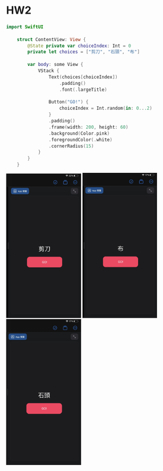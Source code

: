 <h1>HW2</h1>
    
```swift
import SwiftUI

    struct ContentView: View {
        @State private var choiceIndex: Int = 0
        private let choices = ["剪刀", "石頭", "布"]
        
        var body: some View {
            VStack {
                Text(choices[choiceIndex])
                    .padding()
                    .font(.largeTitle)
                
                Button("GO!") {
                    choiceIndex = Int.random(in: 0...2)
                }
                .padding()
                .frame(width: 200, height: 60)
                .background(Color.pink)
                .foregroundColor(.white)
                .cornerRadius(15)
            }
        }
    }
```
<img width="40%"  src="https://github.com/clara9999/Playground/blob/main/IMG_0396.jpeg">
<img width="40%"  src="https://github.com/clara9999/Playground/blob/main/IMG_0398.jpeg">
<img width="40%"  src="https://github.com/clara9999/Playground/blob/main/IMG_0399.jpeg">
